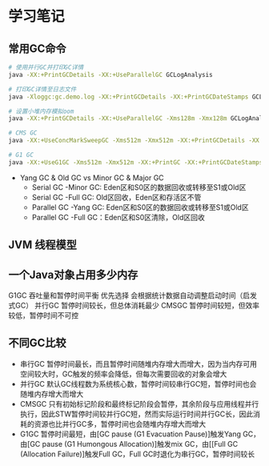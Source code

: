# 学习笔记

## 常用GC命令

``` bash
# 使用并行GC并打印GC详情
java -XX:+PrintGCDetails -XX:+UseParallelGC GCLogAnalysis

# 打印GC详情至日志文件
java -Xloggc:gc.demo.log -XX:+PrintGCDetails -XX:+PrintGCDateStamps GCLogAnalysis

# 设置小堆内存模拟oom
java -XX:+PrintGCDetails -XX:+UseParallelGC -Xms128m -Xmx128m GCLogAnalysis

# CMS GC
java -XX:+UseConcMarkSweepGC -Xms512m -Xmx512m -XX:+PrintGCDetails -XX:+PrintGCDateStamps GCLogAnalysis

# G1 GC
java -XX:+UseG1GC -Xms512m -Xmx512m -XX:+PrintGC -XX:+PrintGCDateStamps GCLogAnalysis
```

- Yang GC & Old GC vs Minor GC & Major GC
  - Serial GC -Minor GC: Eden区和S0区的数据回收或转移至S1或Old区
  - Serial GC -Full GC: Old区回收，Eden区和存活区不管
  - Parallel GC -Yang GC: Eden区和S0区的数据回收或转移至S1或Old区
  - Parallel GC -Full GC：Eden区和S0区清除，Old区回收

## JVM 线程模型


## 一个Java对象占用多少内存
G1GC 吞吐量和暂停时间平衡 优先选择 会根据统计数据自动调整启动时间（启发式GC）
并行GC 暂停时间较长，但总体消耗最少
CMSGC 暂停时间较短，但效率较低，暂停时间不可控

## 不同GC比较

- 串行GC 暂停时间最长，而且暂停时间随堆内存增大而增大，因为当内存可用空间较大时，GC触发的频率会降低，但每次需要回收的对象会增大
- 并行GC 默认GC线程数为系统核心数，暂停时间较串行GC短，暂停时间也会随堆内存增大而增大
- CMSGC 只有初始标记阶段和最终标记阶段会暂停，其余阶段与应用线程并行执行，因此STW暂停时间较并行GC短，然而实际运行时间并行GC长，因此消耗的资源也比并行GC多，暂停时间也会随堆内存增大而增大
- G1GC 暂停时间最短，由[GC pause (G1 Evacuation Pause)]触发Yang GC，由[GC pause (G1 Humongous Allocation)]触发mix GC，由[[Full GC (Allocation Failure)]触发Full GC，Full GC时退化为串行GC，暂停时间较长